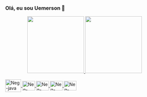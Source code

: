 ### Olá, eu sou Uemerson 👋


<div align="center">
  <a href="https://github.com/Neg0023">
  <img height="180em" src="https://github-readme-stats.vercel.app/api?username=Neg0023&show_icons=true&theme=react&include_all_commits=true&count_private=true"/>
  <img height="180em" src="https://github-readme-stats.vercel.app/api/top-langs/?username=Neg0023&layout=compact&langs_count=7&theme=react"/>
</div>
<div style="display: inline_block" ><br>
  <img align="center" alt="Neg-java" height="40" width="50" src="https://cdn.jsdelivr.net/gh/devicons/devicon/icons/java/java-original.svg" />
  <img align="center" alt="Neg-php" height="30" width="40" src="https://cdn.jsdelivr.net/gh/devicons/devicon/icons/php/php-plain.svg" />
  <img align="center" alt="Neg-python" height="30" width="40" src="https://cdn.jsdelivr.net/gh/devicons/devicon/icons/python/python-plain.svg" />
  <img align="center" alt="Neg-html" height="30" width="40" src="https://cdn.jsdelivr.net/gh/devicons/devicon/icons/html5/html5-plain-wordmark.svg" />
  <img align="center" alt="Neg-css" height="30" width="40" src="https://cdn.jsdelivr.net/gh/devicons/devicon/icons/css3/css3-plain-wordmark.svg" />

</div>
